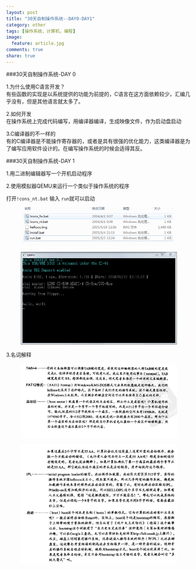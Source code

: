 ```yaml
---
layout: post
title: "30天自制操作系统--DAY0-DAY1"
category: other
tags: [操作系统，计算机，编程]
image:
  feature: article.jpg
comments: true
share: true
---
```

###30天自制操作系统-DAY 0

1.为什么使用C语言开发？  
有些函数的实现是以系统提供的功能为前提的，C语言在这方面依赖较少，汇编几乎没有，但是其他语言就太多了。

2.如何开发  
在操作系统上完成代码编写，用编译器编译，生成映像文件，作为启动盘启动

3.C编译器的不一样的  
有的C编译器是不能操作寄存器的，或者是具有很强的优化能力，这类编译器是为了编写应用软件设计的。在编写操作系统的时候会适得其反。


###30天自制操作系统-DAY 1

1.用二进制编辑器写一个开机启动程序  

2.使用模拟器QEMU来运行一个类似于操作系统的程序  

打开`!cons_nt.bat` 输入 `run`就可以启动
<figure>
    <a href="/images/POST-30OS-1-1.jpg"> <!--herf是超链接-->
        <img src="/images/POST-30OS-1-1.jpg"><!--img标签必须有src属性=“图片位置”-->
    </a>
</figure>
<figure>
    <a href="/images/POST-30OS-1-2.jpg"> <!--herf是超链接-->
        <img src="/images/POST-30OS-1-2.jpg"><!--img标签必须有src属性=“图片位置”-->
    </a>
</figure>


3.名词解释

<figure>
    <a href="/images/POST-30OS-1-3.jpg"> <!--herf是超链接-->
        <img src="/images/POST-30OS-1-3.jpg"><!--img标签必须有src属性=“图片位置”-->
    </a>
</figure>
<figure>
    <a href="/images/POST-30OS-1-4.jpg"> <!--herf是超链接-->
        <img src="/images/POST-30OS-1-4.jpg"><!--img标签必须有src属性=“图片位置”-->
    </a>
</figure>




